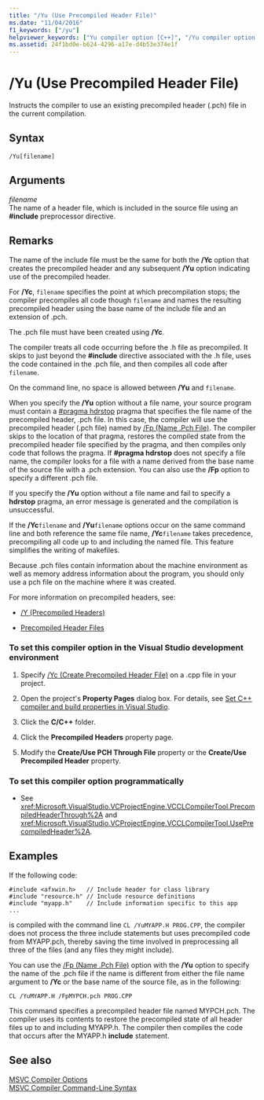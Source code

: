 ```yaml
---
title: "/Yu (Use Precompiled Header File)"
ms.date: "11/04/2016"
f1_keywords: ["/yu"]
helpviewer_keywords: ["Yu compiler option [C++]", "/Yu compiler option [C++]", "-Yu compiler option [C++]", "PCH files, use existing", ".pch files, use existing", "precompiled header files, use existing"]
ms.assetid: 24f1bd0e-b624-4296-a17e-d4b53e374e1f
---
```

# /Yu (Use Precompiled Header File)

Instructs the compiler to use an existing precompiled header (.pch) file in the current compilation.

## Syntax

```
/Yu[filename]
```

## Arguments

*filename*<br/>
The name of a header file, which is included in the source file using an **#include** preprocessor directive.

## Remarks

The name of the include file must be the same for both the **/Yc** option that creates the precompiled header and any subsequent **/Yu** option indicating use of the precompiled header.

For **/Yc**, `filename` specifies the point at which precompilation stops; the compiler precompiles all code though `filename` and names the resulting precompiled header using the base name of the include file and an extension of .pch.

The .pch file must have been created using **/Yc**.

The compiler treats all code occurring before the .h file as precompiled. It skips to just beyond the **#include** directive associated with the .h file, uses the code contained in the .pch file, and then compiles all code after `filename`.

On the command line, no space is allowed between **/Yu** and `filename`.

When you specify the **/Yu** option without a file name, your source program must contain a [#pragma hdrstop](../../preprocessor/hdrstop.md) pragma that specifies the file name of the precompiled header, .pch file. In this case, the compiler will use the precompiled header (.pch file) named by [/Fp (Name .Pch File)](fp-name-dot-pch-file.md). The compiler skips to the location of that pragma, restores the compiled state from the precompiled header file specified by the pragma, and then compiles only code that follows the pragma. If **#pragma hdrstop** does not specify a file name, the compiler looks for a file with a name derived from the base name of the source file with a .pch extension. You can also use the **/Fp** option to specify a different .pch file.

If you specify the **/Yu** option without a file name and fail to specify a **hdrstop** pragma, an error message is generated and the compilation is unsuccessful.

If the **/Yc**`filename` and **/Yu**`filename` options occur on the same command line and both reference the same file name, **/Yc**`filename` takes precedence, precompiling all code up to and including the named file. This feature simplifies the writing of makefiles.

Because .pch files contain information about the machine environment as well as memory address information about the program, you should only use a pch file on the machine where it was created.

For more information on precompiled headers, see:

- [/Y (Precompiled Headers)](y-precompiled-headers.md)

- [Precompiled Header Files](../creating-precompiled-header-files.md)

### To set this compiler option in the Visual Studio development environment

1. Specify [/Yc (Create Precompiled Header File)](yc-create-precompiled-header-file.md) on a .cpp file in your project.

1. Open the project's **Property Pages** dialog box. For details, see [Set C++ compiler and build properties in Visual Studio](../working-with-project-properties.md).

1. Click the **C/C++** folder.

1. Click the **Precompiled Headers** property page.

1. Modify the **Create/Use PCH Through File** property or the **Create/Use Precompiled Header** property.

### To set this compiler option programmatically

- See <xref:Microsoft.VisualStudio.VCProjectEngine.VCCLCompilerTool.PrecompiledHeaderThrough%2A> and <xref:Microsoft.VisualStudio.VCProjectEngine.VCCLCompilerTool.UsePrecompiledHeader%2A>.

## Examples

If the following code:

```
#include <afxwin.h>   // Include header for class library
#include "resource.h" // Include resource definitions
#include "myapp.h"    // Include information specific to this app
...
```

is compiled with the command line `CL /YuMYAPP.H PROG.CPP`, the compiler does not process the three include statements but uses precompiled code from MYAPP.pch, thereby saving the time involved in preprocessing all three of the files (and any files they might include).

You can use the [/Fp (Name .Pch File)](fp-name-dot-pch-file.md) option with the **/Yu** option to specify the name of the .pch file if the name is different from either the file name argument to **/Yc** or the base name of the source file, as in the following:

```
CL /YuMYAPP.H /FpMYPCH.pch PROG.CPP
```

This command specifies a precompiled header file named MYPCH.pch. The compiler uses its contents to restore the precompiled state of all header files up to and including MYAPP.h. The compiler then compiles the code that occurs after the MYAPP.h **include** statement.

## See also

[MSVC Compiler Options](compiler-options.md)<br/>
[MSVC Compiler Command-Line Syntax](compiler-command-line-syntax.md)
